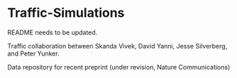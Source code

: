 # Traffic-Simulations

README needs to be updated. 

Traffic collaboration between Skanda Vivek, David Yanni, Jesse Silverberg, and Peter Yunker.

Data repository for recent preprint (under revision, Nature Communications)

